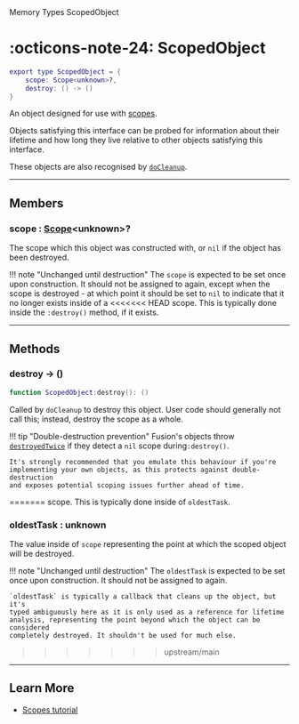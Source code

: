<nav class="fusiondoc-api-breadcrumbs">
	<span>Memory</span>
	<span>Types</span>
	<span>ScopedObject</span>
</nav>

<h1 class="fusiondoc-api-header" markdown>
	<span class="fusiondoc-api-icon" markdown>:octicons-note-24:</span>
	<span class="fusiondoc-api-name">ScopedObject</span>
</h1>

```Lua
export type ScopedObject = {
	scope: Scope<unknown>?,
	destroy: () -> ()
}
```

An object designed for use with [scopes](../../types/scope).

Objects satisfying this interface can be probed for information about their
lifetime and how long they live relative to other objects satisfying this
interface. 

These objects are also recognised by [`doCleanup`](../../members/docleanup).

-----

## Members

<h3 markdown>
	scope
	<span class="fusiondoc-api-type">
		: <a href="../../types/scope">Scope</a>&lt;unknown&gt;?
	</span>
</h3>

The scope which this object was constructed with, or `nil` if the object has
been destroyed.

!!! note "Unchanged until destruction"
	The `scope` is expected to be set once upon construction. It should not be
	assigned to again, except when the scope is destroyed - at which point it
	should be set to `nil` to indicate that it no longer exists inside of a
<<<<<<< HEAD
	scope. This is typically done inside the `:destroy()` method, if it exists.

-----

## Methods

<h3 markdown>
	destroy
	<span class="fusiondoc-api-type">
		-> ()
	</span>
</h3>

```Lua
function ScopedObject:destroy(): ()
```

Called by `doCleanup` to destroy this object. User code should generally not
call this; instead, destroy the scope as a whole.

!!! tip "Double-destruction prevention"
	Fusion's objects throw
	[`destroyedTwice`](../../../general/errors/#destroyedtwice) if they detect
	a `nil` scope during`:destroy()`.

	It's strongly recommended that you emulate this behaviour if you're
	implementing your own objects, as this protects against double-destruction
	and exposes potential scoping issues further ahead of time.
=======
	scope. This is typically done inside of `oldestTask`.

<h3 markdown>
	oldestTask
	<span class="fusiondoc-api-type">
		: unknown
	</span>
</h3>

The value inside of `scope` representing the point at which the scoped object
will be destroyed.

!!! note "Unchanged until destruction"
	The `oldestTask` is expected to be set once upon construction. It should not
	be assigned to again.

	`oldestTask` is typically a callback that cleans up the object, but it's
	typed ambiguously here as it is only used as a reference for lifetime
	analysis, representing the point beyond which the object can be considered
	completely destroyed. It shouldn't be used for much else.
>>>>>>> upstream/main

-----

## Learn More

- [Scopes tutorial](../../../../tutorials/fundamentals/scopes)